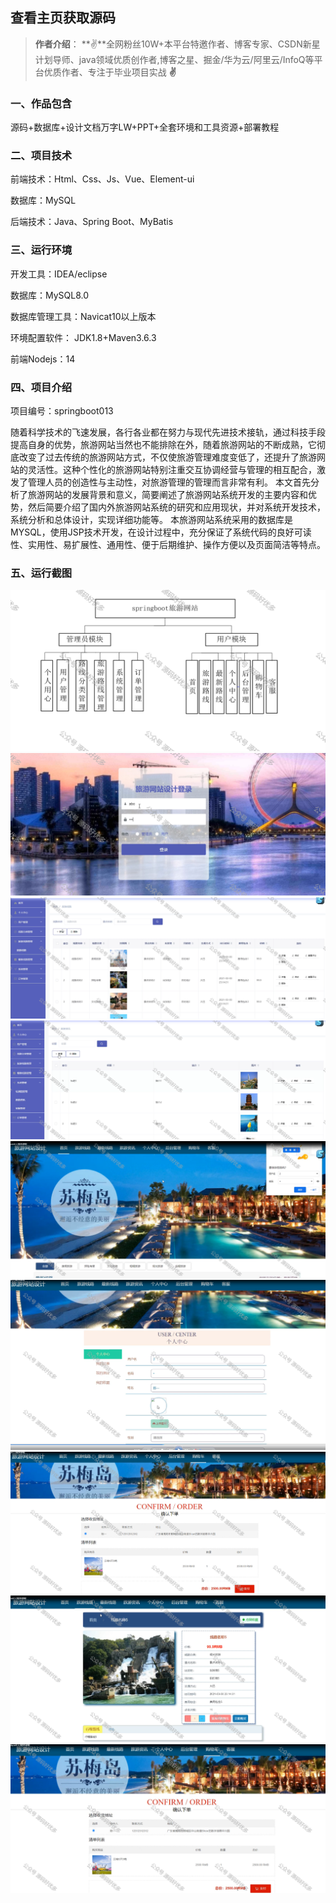  
## 查看主页获取源码

> **作者介绍**： **✌**全网粉丝10W+本平台特邀作者、博客专家、CSDN新星计划导师、java领域优质创作者,博客之星、掘金/华为云/阿里云/InfoQ等平台优质作者、专注于毕业项目实战 **✌**

  

### 一、作品包含

源码+数据库+设计文档万字LW+PPT+全套环境和工具资源+部署教程

### 二、项目技术

前端技术：Html、Css、Js、Vue、Element-ui

数据库：MySQL

后端技术：Java、Spring Boot、MyBatis

  

### 三、运行环境

开发工具：IDEA/eclipse

数据库：MySQL8.0

数据库管理工具：Navicat10以上版本

环境配置软件： JDK1.8+Maven3.6.3

前端Nodejs：14

  

### 四、项目介绍

项目编号：springboot013

随着科学技术的飞速发展，各行各业都在努力与现代先进技术接轨，通过科技手段提高自身的优势，旅游网站当然也不能排除在外，随着旅游网站的不断成熟，它彻底改变了过去传统的旅游网站方式，不仅使旅游管理难度变低了，还提升了旅游网站的灵活性。这种个性化的旅游网站特别注重交互协调经营与管理的相互配合，激发了管理人员的创造性与主动性，对旅游管理的管理而言非常有利。
本文首先分析了旅游网站的发展背景和意义，简要阐述了旅游网站系统开发的主要内容和优势，然后简要介绍了国内外旅游网站系统的研究和应用现状，并对系统开发技术，系统分析和总体设计，实现详细功能等。
本旅游网站系统采用的数据库是MYSQL，使用JSP技术开发，在设计过程中，充分保证了系统代码的良好可读性、实用性、易扩展性、通用性、便于后期维护、操作方便以及页面简洁等特点。

### 五、运行截图

![1.png](./1.png)
![2.png](./2.png)
![3.png](./3.png)
![4.png](./4.png)
![5.png](./5.png)
![6.png](./6.png)
![7.png](./7.png)
![8.png](./8.png)
![9.png](./9.png)




  
